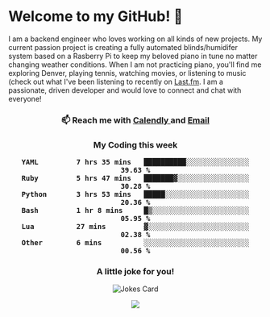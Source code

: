 <h1> Welcome to my GitHub! 👋 </h1>


  I am a backend engineer who loves working on all kinds of new projects. My current passion project is creating a fully automated blinds/humidifer system based on a Rasberry Pi to keep my beloved piano in tune no matter changing weather conditions. When I am not practicing piano, you'll find me exploring Denver, playing tennis, watching movies, or listening to music (check out what I've been listening to recently on [Last.fm](https://www.last.fm/user/mballa000). I am a passionate, driven developer and would love to connect and chat with everyone!

<h3 align = "center"> 📫 Reach me with <a href = "https://calendly.com/msbrandt00/30min"> Calendly </a> and <a href="mailto:msbrandt00@gmail.com">Email</a> 
 </h3>


 
<div align = "center"
[![Anurag's GitHub stats](https://github-readme-stats.vercel.app/api?username=mbrandt00)](https://github.com/anuraghazra/github-readme-stats)
          </div>
<h3 align="center">
  My Coding this week
<!--START_SECTION:waka-->

```text
YAML         7 hrs 35 mins   ██████████░░░░░░░░░░░░░░░   39.63 %
Ruby         5 hrs 47 mins   ███████▓░░░░░░░░░░░░░░░░░   30.28 %
Python       3 hrs 53 mins   █████░░░░░░░░░░░░░░░░░░░░   20.36 %
Bash         1 hr 8 mins     █▒░░░░░░░░░░░░░░░░░░░░░░░   05.95 %
Lua          27 mins         ▓░░░░░░░░░░░░░░░░░░░░░░░░   02.38 %
Other        6 mins          ░░░░░░░░░░░░░░░░░░░░░░░░░   00.56 %
```

<!--END_SECTION:waka-->

### A little joke for you!

![Jokes Card](https://readme-jokes.vercel.app/api?hideBorder)

<a href="https://www.linkedin.com/in/mbrandt00/"><img src="https://img.shields.io/badge/linkedin-%230077B5.svg?&style=for-the-badge&logo=linkedin&logoColor=white" /></a>
